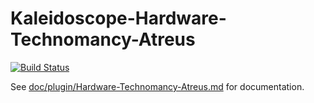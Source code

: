 # Kaleidoscope-Hardware-Technomancy-Atreus

[![Build Status][travis:image]][travis:status]

 [travis:image]: https://travis-ci.org/keyboardio/Kaleidoscope-Hardware-Technomancy-Atreus.svg?branch=master
 [travis:status]: https://travis-ci.org/keyboardio/Kaleidoscope-Hardware-Technomancy-Atreus

See [doc/plugin/Hardware-Technomancy-Atreus.md](doc/plugin/Hardware-Technomancy-Atreus.md) for documentation.
